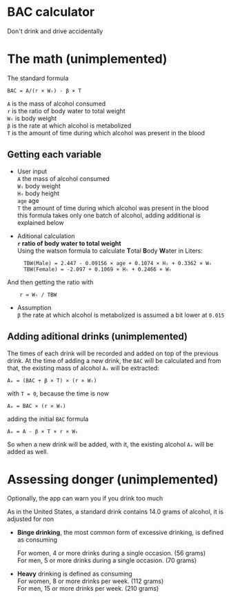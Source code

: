 # BAC calculator
Don't drink and drive accidentally

# The math (unimplemented)
The standard formula
```
BAC = A/(r × Wₜ) - β × T
```  
 
`A` is the mass of alcohol consumed  
`r` is the ratio of body water to total weight   
`Wₜ` is body weight   
`β` is the rate at which alcohol is metabolized  
`T` is the amount of time during which alcohol was present in the blood

## Getting each variable 
* User input  
`A` the mass of alcohol consumed  
`Wₜ` body weight   
`Hₜ` body height  
`age` age  
`T` the amount of time during which alcohol was present in the blood  
this formula takes only one batch of alcohol, adding additional is explained below

* Aditional calculation  
**`r` ratio of body water to total weight**  
Using the watson formula to calculate **T**otal **B**ody **W**ater in Liters:   

		TBW(Male) = 2.447 - 0.09156 × age + 0.1074 × Hₜ + 0.3362 × Wₜ
		TBW(Female) = -2.097 + 0.1069 × Hₜ + 0.2466 × Wₜ
And then getting the ratio with  

		r = Wₜ / TBW

* Assumption  
`β` the rate at which alcohol is metabolized is assumed a bit lower at `0.015`

## Adding aditional drinks (unimplemented)
The times of each drink will be recorded and added on top of the previous drink. At the time of adding a new drink, the `BAC` will be calculated and from that, the existing mass of alcohol `Aₑ` will be extracted:  

	Aₑ = (BAC + β × T) × (r × Wₜ)
with `T = 0`, because the time is now  

	Aₑ = BAC × (r × Wₜ)

adding the initial `BAC` formula

	Aₑ = A - β × T × r × Wₜ

So when a new drink will be added, with it, the existing alcohol `Aₑ` will be added as well.

# Assessing donger (unimplemented)
Optionally, the app can warn you if you drink too much  

As in the United States, a standard drink contains 14.0 grams of alcohol, it is adjusted for non

* **Binge drinking**, the most common form of excessive drinking, is defined as consuming

    For women, 4 or more drinks during a single occasion. (56 grams)  
    For men, 5 or more drinks during a single occasion. (70 grams)  
    
* **Heavy** drinking is defined as consuming  
    For women, 8 or more drinks per week. (112 grams)  
    For men, 15 or more drinks per week. (210 grams)
